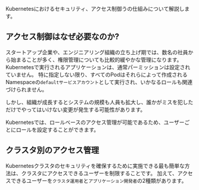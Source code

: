 




Kubernetesにおけるセキュリティ、アクセス制御うの仕組みについて解説します。



## アクセス制御はなぜ必要なのか?

スタートアップ企業や、エンジニアリング組織の立ち上げ期では、数名の社員から始まることが多く、権限管理についても比較的緩やかな管理になります。
Kubernetesで実行されるアプリケーションは、通常パーミッションは設定されていません。
特に指定しない限り、すべてのPodはそれらによって作成されるNamespaceの`defaultサービスアカウント`として実行され、いかなるロールも関連づけられません。


しかし、組織が成長するとシステムの規模も人員も拡大し、誰かがミスを犯しただけでやってはいけない変更が発生する可能性があります。

Kubernetesでは、ロールベースのアクセス管理が可能であるため、ユーザーごとにロールを設定することができます。


## クラスタ別のアクセス管理

Kubernetesクラスタのセキュリティを確保するために実施できる最も簡単な方法は、クラスタにアクセスできるユーザーを制限することです。
加えて、アクセスできるユーザーを`クラスタ運用者`と`アプリケーション開発者`の2種類があります。



































































































